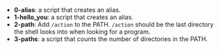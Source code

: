 - **0-alias**: a script that creates an alias.
- **1-hello_you**: a script that creates an alias.
- **2-path**: Add `/action` to the PATH. `/action` should be the last directory the shell looks into when looking for a program.
- **3-paths**: a script that counts the number of directories in the PATH.